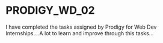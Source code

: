 # PRODIGY_WD_02
I have completed the tasks assigned by Prodigy for Web Dev Internships....A lot to learn and improve through this tasks...
